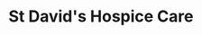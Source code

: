 ---
title: "St David's Hospice Care"
url: /newport/st-davids-hospice-care-caerleon-road/
shop: charity
---